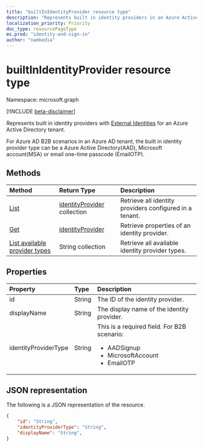 ```yaml
---
title: "builtInIdentityProvider resource type"
description: "Represents built in identity providers in an Azure Active Directory tenant."
localization_priority: Priority
doc_type: resourcePageType
ms.prod: "identity-and-sign-in"
author: "namkedia"
---
```


# builtInIdentityProvider resource type
Namespace: microsoft.graph

[!INCLUDE [beta-disclaimer](../../includes/beta-disclaimer.md)]

Represents built in identity providers with [External Identities](/azure/active-directory/external-identities/) for an Azure Active Directory tenant.

For Azure AD B2B scenarios in an Azure AD tenant, the built in identity provider type can be a Azure Active Directory(AAD), Microsoft account(MSA) or email one-time passcode (EmailOTP).

## Methods

| Method       | Return Type  |Description|
|:---------------|:--------|:----------|
|[List](../api/identityprovider-list.md)|[identityProvider](identityprovider.md) collection|Retrieve all identity providers configured in a tenant.|
|[Get](../api/identityprovider-get.md) |[identityProvider](identityprovider.md)|Retrieve properties of an identity provider.|
|[List available provider types](../api/identityprovider-list-availableprovidertypes.md)|String collection|Retrieve all available identity provider types.|

## Properties

|Property|Type|Description|
|:---------------|:--------|:----------|
|id|String|The ID of the identity provider.|
|displayName|String|The display name of the identity provider.|
|identityProviderType|String|This is a required field. For B2B scenario:<ul><li>AADSignup</li><li>MicrosoftAccount</li><li>EmailOTP</li></ul>|

## JSON representation

The following is a JSON representation of the resource.

<!-- {
  "blockType": "resource",
  "@odata.type": "microsoft.graph.builtInIdentityProvider"
} -->

```json
{
    "id": "String",
    "identityProviderType": "String",
    "displayName": "String",
}
```
